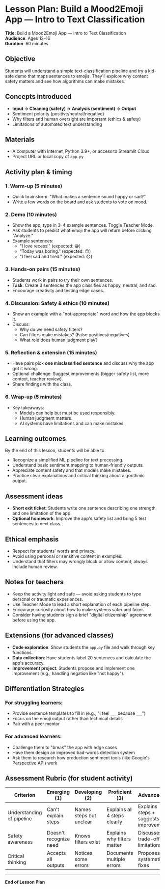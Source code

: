 # Lesson Plan: Build a Mood2Emoji App — Intro to Text Classification

**Title**: Build a Mood2Emoji App — Intro to Text Classification  
**Audience**: Ages 12–16  
**Duration**: 60 minutes

## Objective
Students will understand a simple text-classification pipeline and try a kid-safe demo that maps sentences to emojis. They'll explore why content safety matters and see how algorithms can make mistakes.

## Concepts introduced
- **Input → Cleaning (safety) → Analysis (sentiment) → Output**
- Sentiment polarity (positive/neutral/negative)
- Why filters and human oversight are important (ethics & safety)
- Limitations of automated text understanding

## Materials
- A computer with Internet, Python 3.9+, or access to Streamlit Cloud
- Project URL or local copy of `app.py`

## Activity plan & timing

### 1. Warm-up (5 minutes)
- Quick brainstorm: "What makes a sentence sound happy or sad?"
- Write a few words on the board and ask students to vote on mood.

### 2. Demo (10 minutes)
- Show the app, type in 3–4 example sentences. Toggle Teacher Mode.
- Ask students to predict what emoji the app will return before clicking "Analyze."
- Example sentences:
  - "I love recess!" (expected: 😀)
  - "Today was boring." (expected: 😐)
  - "I feel sad and tired." (expected: 😞)

### 3. Hands-on pairs (15 minutes)
- Students work in pairs to try their own sentences.
- **Task**: Create 3 sentences the app classifies as happy, neutral, and sad.
- Encourage creativity and testing edge cases.

### 4. Discussion: Safety & ethics (10 minutes)
- Show an example with a "not-appropriate" word and how the app blocks it.
- Discuss:
  - Why do we need safety filters?
  - Can filters make mistakes? (False positives/negatives)
  - What role does human judgment play?

### 5. Reflection & extension (15 minutes)
- Have pairs pick **one misclassified sentence** and discuss why the app got it wrong.
- Optional challenge: Suggest improvements (bigger safety list, more context, teacher review).
- Share findings with the class.

### 6. Wrap-up (5 minutes)
- Key takeaways:
  - Models can help but must be used responsibly.
  - Human judgment matters.
  - AI systems have limitations and can make mistakes.

## Learning outcomes
By the end of this lesson, students will be able to:
- Recognize a simplified ML pipeline for text processing.
- Understand basic sentiment mapping to human-friendly outputs.
- Appreciate content safety and that models make mistakes.
- Practice clear explanations and critical thinking about algorithmic output.

## Assessment ideas
- **Short exit ticket**: Students write one sentence describing one strength and one limitation of the app.
- **Optional homework**: Improve the app's safety list and bring 5 test sentences to next class.

## Ethical emphasis
- Respect for students' words and privacy.
- Avoid using personal or sensitive content in examples.
- Understand that filters may wrongly block or allow content; always include human review.

## Notes for teachers
- Keep the activity light and safe — avoid asking students to type personal or traumatic experiences.
- Use Teacher Mode to lead a short explanation of each pipeline step.
- Encourage curiosity about how to make systems safer and fairer.
- Consider having students sign a brief "digital citizenship" agreement before using the app.

## Extensions (for advanced classes)
- **Code exploration**: Show students the `app.py` file and walk through key functions.
- **Data collection**: Have students label 20 sentences and calculate the app's accuracy.
- **Improvement project**: Students propose and implement one improvement (e.g., handling negation like "not happy").

## Differentiation Strategies

### For struggling learners:
- Provide sentence templates to fill in (e.g., "I feel ___ because ___")
- Focus on the emoji output rather than technical details
- Pair with a peer mentor

### For advanced learners:
- Challenge them to "break" the app with edge cases
- Have them design an improved bad-words detection system
- Ask them to research how production sentiment tools (like Google's Perspective API) work

## Assessment Rubric (for student activity)

| Criterion | Emerging (1) | Developing (2) | Proficient (3) | Advanced (4) |
|-----------|--------------|----------------|----------------|--------------|
| Understanding of pipeline | Can't explain steps | Names steps but unclear | Explains all 4 steps clearly | Explains steps + suggests improvements |
| Safety awareness | Doesn't recognize need | Knows filters exist | Explains why filters matter | Discusses trade-offs & limitations |
| Critical thinking | Accepts all outputs | Notices some errors | Documents multiple errors | Proposes systematic fixes |

---

**End of Lesson Plan**
